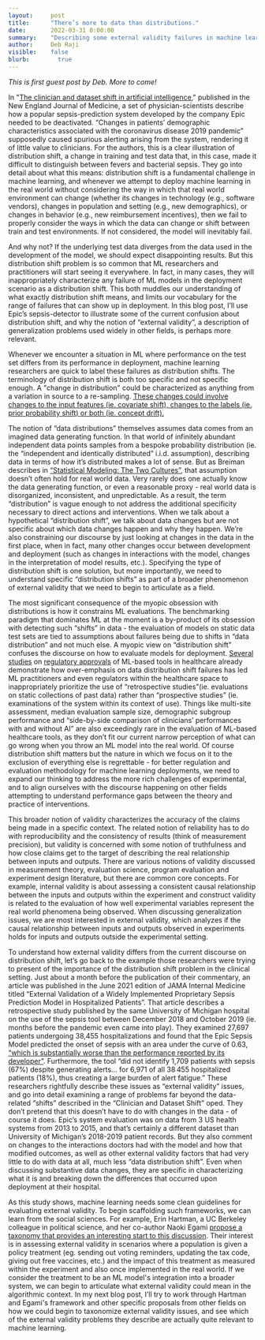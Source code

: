 ```yaml
---
layout:     post
title:      "There’s more to data than distributions."
date:       2022-03-31 0:00:00
summary:    "Describing some external validity failures in machine learning and how they are a step beyond distribution shift."
author:     Deb Raji
visible:    false
blurb: 		  true
---
```


*This is first guest post by Deb. More to come!*

In "[The clinician and dataset shift in artificial intelligence](https://www.nejm.org/doi/full/10.1056/NEJMc2104626)," published in the New England Journal of Medicine, a set of physician-scientists describe how a popular sepsis-prediction system developed by the company Epic needed to be deactivated. “Changes in patients’ demographic characteristics associated with the coronavirus disease 2019 pandemic” supposedly caused spurious alerting arising from the system, rendering it of little value to clinicians. For the authors, this is a clear illustration of distribution shift, a change in training and test data that, in this case, made it difficult to distinguish between fevers and bacterial sepsis. They go into detail about what this means: distribution shift is a fundamental challenge in machine learning, and whenever we attempt to deploy machine learning in the real world without considering the way in which that real world environment can change (whether its changes in technology (e.g., software vendors), changes in population and setting (e.g., new demographics), or changes in behavior (e.g., new reimbursement incentives), then we fail to properly consider the ways in which the data can change or shift between train and test environments. If not considered, the model will inevitably fail.

And why not? If the underlying test data diverges from the data used in the development of the model, we should expect disappointing results. But this distribution shift problem is so common that ML researchers and practitioners will start seeing it everywhere. In fact, in many cases, they will inappropriately characterize any failure of ML models in the deployment scenario as a distribution shift. This both muddles our understanding of what exactly distribution shift means, and limits our vocabulary for the range of failures that can show up in deployment. In this blog post, I’ll use Epic’s sepsis-detector to illustrate some of the current confusion about distribution shift, and why the notion of “external validity”, a description of generalization problems used widely in other fields, is perhaps more relevant.

Whenever we encounter a situation in ML where performance on the test set differs from its performance in deployment, machine learning researchers are quick to label these failures as distribution shifts. The terminology of distribution shift is both too specific and not specific enough. A "change in distribution" could be characterized as anything from a variation in source to a re-sampling. [These changes could involve changes to the input features (ie. covariate shift), changes to the labels (ie. prior probability shift) or both (ie. concept drift).](https://rtg.cis.upenn.edu/cis700-2019/papers/dataset-shift/dataset-shift-terminology.pdf)

The notion of “data distributions” themselves assumes data comes from an imagined data generating function. In that world of infinitely abundant independent data points samples from a bespoke probability distribution (ie. the “independent and identically distributed” i.i.d. assumption), describing data in terms of how it’s distributed makes a lot of sense. But as Breiman describes in [“Statistical Modeling: The Two Cultures”](http://www2.math.uu.se/~thulin/mm/breiman.pdf), that assumption doesn’t often hold for real world data. Very rarely does one actually know the data generating function, or even a reasonable proxy - real world data is disorganized, inconsistent, and unpredictable. As a result, the term “distribution” is vague enough to not address the additional specificity necessary to direct actions and interventions. When we talk about a hypothetical “distribution shift”, we talk about data changes but are not specific about which data changes happen and why they happen. We’re also constraining our discourse by just looking at changes in the data in the first place, when in fact, many other changes occur between development and deployment (such as changes in interactions with the model, changes in the interpretation of model results, etc.). Specifying the type of distribution shift is one solution, but more importantly, we need to understand specific “distribution shifts” as part of a broader phenomenon of external validity that we need to begin to articulate as a field.

The most significant consequence of the myopic obsession with distributions is how it constrains ML evaluations. The benchmarking paradigm that dominates ML at the moment is a by-product of its obsession with detecting such “shifts” in data - the evaluation of models on static data test sets are tied to assumptions about failures being due to shifts in “data distribution” and not much else. A myopic view on “distribution shift” confuses the discourse on how to evaluate models for deployment. [Several](https://www.nature.com/articles/s41591-021-01312-x) [studies](https://www.bmj.com/content/374/bmj.n1872) on [regulatory approvals](https://www.nature.com/articles/s41746-020-00324-0) of ML-based tools in healthcare already demonstrate how over-emphasis on data distribution shift failures has led ML practitioners and even regulators within the healthcare space to inappropriately prioritize the use of “retrospective studies”(ie. evaluations on static collections of past data) rather than “prospective studies” (ie. examinations of the system within its context of use). Things like multi-site assessment, median evaluation sample size, demographic subgroup performance and “side-by-side comparison of clinicians’ performances with and without AI” are also exceedingly rare in the evaluation of ML-based healthcare tools, as they don’t fit our current narrow perception of what can go wrong when you throw an ML model into the real world. Of course distribution shift matters but the nature in which we focus on it to the exclusion of everything else is regrettable - for better regulation and evaluation methodology for machine learning deployments, we need to expand our thinking to address the more rich challenges of experimental, and to align ourselves with the discourse happening on other fields attempting to understand performance gaps between the theory and practice of interventions.

This broader notion of validity characterizes the accuracy of the claims being made in a specific context. The related notion of reliability has to do with reproducibility and the consistency of results (think of measurement precision), but validity is concerned with some notion of truthfulness and how close claims get to the target of describing the real relationship between inputs and outputs. There are various notions of validity discussed  in measurement theory, evaluation science, program evaluation and experiment design literature, but there are common core concepts. For example, internal validity is about assessing a consistent causal relationship between the inputs and outputs within the experiment and construct validity is related to the evaluation of how well experimental variables represent the real world phenomena being observed. When discussing generalization issues, we are most interested in external validity, which analyzes if  the causal relationship between inputs and outputs observed in experiments holds for inputs and outputs outside the experimental setting.

To understand how external validity differs from the current discourse on distribution shift, let’s go back to the example those researchers were trying to present of the importance of the distribution shift problem in the clinical setting. Just about a month before the publication of their commentary, an article was published in the June 2021 edition of JAMA Internal Medicine titled “External Validation of a Widely Implemented Proprietary Sepsis Prediction Model in Hospitalized Patients”. That article describes a retrospective study published by the same University of Michigan hospital on the use of the sepsis tool between December 2018 and October 2019 (ie. months before the pandemic even came into play). They examined 27,697 patients undergoing 38,455 hospitalizations and found that the Epic Sepsis Model predicted the onset of sepsis with an area under the curve of 0.63, [“which is substantially worse than the performance reported by its developer”](https://jamanetwork.com/journals/jamainternalmedicine/article-abstract/2781307). Furthermore, the tool “did not identify 1,709 patients with sepsis (67%) despite generating alerts… for 6,971 of all 38 455 hospitalized patients (18%), thus creating a large burden of alert fatigue.” These researchers rightfully describe these issues as “external validity” issues, and go into detail examining a range of problems far beyond the data-related “shifts” described in the “Clinician and Dataset Shift” oped. They don’t pretend that this doesn’t have to do with changes in the data - of course it does. Epic’s system evaluation was on data from 3 US health systems from 2013 to 2015, and that’s certainly a different dataset than University of Michigan’s 2018-2019 patient records. But they also comment on changes to the interactions doctors had with the model and how that modified outcomes, as well as other external validity factors that had very little to do with data at all, much less “data distribution shift”.  Even when discussing substantive data changes, they are specific in characterizing what it is and breaking down the differences that occurred upon deployment at their hospital.

As this study shows, machine learning needs some clean guidelines for evaluating external validity.
To begin scaffolding such frameworks, we can learn from the social sciences. For example, Erin Hartman, a UC Berkeley colleague in political science, and her co-author Naoki Egami [propose a taxonomy that provides an interesting start to this discussion](https://erinhartman.com/publication/elements/). Their interest is in assessing external validity in scenarios where a population is given a policy treatment (eg. sending out voting reminders, updating the tax code, giving out free vaccines, etc.) and the impact of this treatment as measured within the experiment and also once implemented in the real world. If we consider the treatment to be an ML model's integration into a broader system, we can begin to articulate what external validity could mean in the algorithmic context.  In my next blog post, I’ll try to work through Hartman and Egami's framework and other specific proposals from other fields on how we could begin to taxonomize external validity issues, and see which of the external validity problems they describe are actually quite relevant to machine learning.
